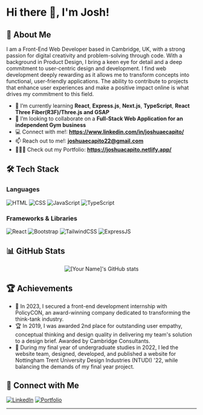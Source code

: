 # Hi there 👋, I'm Josh!

## 🚀 About Me

I am a Front-End Web Developer based in Cambridge, UK, with a strong passion for digital creativity and problem-solving through code. With a background in Product Design, I bring a keen eye for detail and a deep commitment to user-centric design and development. I find web development deeply rewarding as it allows me to transform concepts into functional, user-friendly applications. The ability to contribute to projects that enhance user experiences and make a positive impact online is what drives my commitment to this field.

- 🌱 I’m currently learning **React**, **Express.js**, **Next.js**, **TypeScript**, **React Three Fiber(R3F)/Three.js and GSAP**
- 👯 I’m looking to collaborate on a **Full-Stack Web Application for an independent Gym business**
- 💻 Connect with me!: **https://www.linkedin.com/in/joshuaecapito/**
- 📫 Reach out to me!: **joshuaecapito22@gmail.com**
- 👨🏻‍💻 Check out my Portfolio: **https://joshuacapito.netlify.app/**

## 🛠️ Tech Stack

### Languages

![HTML](https://img.shields.io/badge/-HTML5-E34F26?style=flat-square&logo=html5&logoColor=white)
![CSS](https://img.shields.io/badge/-CSS3-1572B6?style=flat-square&logo=css3)
![JavaScript](https://img.shields.io/badge/-JavaScript-F7DF1E?logo=javascript&logoColor=black&style=flat)
![TypeScript](https://shields.io/badge/TypeScript-3178C6?logo=TypeScript&logoColor=FFF&style=flat-square)

### Frameworks & Libraries

![React](https://img.shields.io/badge/-React-61DAFB?logo=react&logoColor=black&style=flat)
![Bootstrap](https://img.shields.io/badge/-Bootstrap-7952B3?logo=bootstrap&logoColor=white&style=flat)
![TailwindCSS](https://img.shields.io/badge/tailwindcss-0F172A?&logo=tailwindcss)
![ExpressJS](https://img.shields.io/badge/Express.js-000000?logo=express&logoColor=fff&style=flat)

## 📊 GitHub Stats

<p align="center">
  <img src="https://github-readme-stats.vercel.app/api?username=jemcap&show_icons=true&theme=radical" alt="[Your Name]'s GitHub stats" />
</p>

## 🏆 Achievements

- 🥇 In 2023, I secured a front-end development internship with PolicyCON, an award-winning company dedicated to transforming the think-tank industry.
- 🏆 In 2019, I was awarded 2nd place for outstanding user empathy, conceptual thinking and design quality in delivering my team's solution to a design brief. Awarded by Cambridge Consultants.
- 🌟 During my final year of undergraduate studies in 2022, I led the website team, designed, developed, and published a website for Nottingham Trent University Design Industries (NTUDI) '22, while balancing the demands of my final year project.

## 🔗 Connect with Me

[![LinkedIn](https://img.shields.io/badge/-LinkedIn-0A66C2?logo=linkedin&logoColor=white&style=flat)](https://www.linkedin.com/in/jemcap/)
[![Portfolio](https://img.shields.io/badge/-Portfolio-000000?logo=github&logoColor=white&style=flat)](https://joshuacapito.netlify.app/)

---

